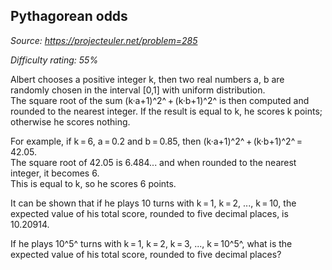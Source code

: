 Pythagorean odds
----------------

*Source: https://projecteuler.net/problem=285*


*Difficulty rating: 55%*

Albert chooses a positive integer k, then two real numbers a, b are
randomly chosen in the interval [0,1] with uniform distribution.\
 The square root of the sum (k·a+1)^2^ + (k·b+1)^2^ is then computed and
rounded to the nearest integer. If the result is equal to k, he scores k
points; otherwise he scores nothing.

For example, if k = 6, a = 0.2 and b = 0.85, then
(k·a+1)^2^ + (k·b+1)^2^ = 42.05.\
 The square root of 42.05 is 6.484... and when rounded to the nearest
integer, it becomes 6.\
 This is equal to k, so he scores 6 points.

It can be shown that if he plays 10 turns with k = 1, k = 2, ...,
k = 10, the expected value of his total score, rounded to five decimal
places, is 10.20914.

If he plays 10^5^ turns with k = 1, k = 2, k = 3, ..., k = 10^5^, what
is the expected value of his total score, rounded to five decimal
places?
